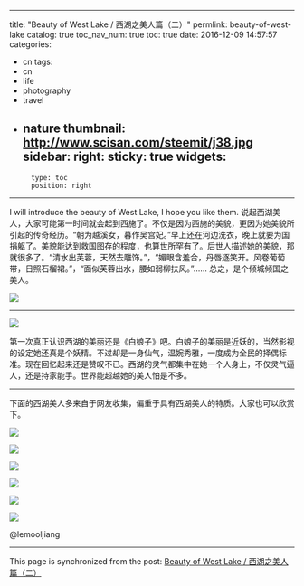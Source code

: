 
---
title: "Beauty of West Lake / 西湖之美人篇（二）"
permlink: beauty-of-west-lake
catalog: true
toc_nav_num: true
toc: true
date: 2016-12-09 14:57:57
categories:
- cn
tags:
- cn
- life
- photography
- travel
- nature
thumbnail: http://www.scisan.com/steemit/j38.jpg
sidebar:
    right:
        sticky: true
widgets:
    -
        type: toc
        position: right
---


I will introduce the beauty of West Lake, I hope you like them.
说起西湖美人，大家可能第一时间就会起到西施了。不仅是因为西施的美貌，更因为她美貌所引起的传奇经历。“朝为越溪女，暮作吴宫妃。”早上还在河边洗衣，晚上就要为国捐躯了。美貌能达到救国图存的程度，也算世所罕有了。后世人描述她的美貌，那就很多了。“清水出芙蓉，天然去雕饰。”，“媚眼含羞合，丹唇逐笑开。风卷葡萄带，日照石榴裙。”，“面似芙蓉出水，腰如弱柳扶风。”......   总之，是个倾城倾国之美人。

![](http://www.scisan.com/steemit/j38.jpg)

****

![](http://www.scisan.com/steemit/j31.jpg)

第一次真正认识西湖的美丽还是《白娘子》吧。白娘子的美丽是近妖的，当然影视的设定她还真是个妖精。不过却是一身仙气，温婉秀雅，一度成为全民的择偶标准。现在回忆起来还是赞叹不已。西湖的灵气都集中在她一个人身上，不仅灵气逼人，还是持家能手。世界能超越她的美人怕是不多。

****

下面的西湖美人多来自于网友收集，偏重于具有西湖美人的特质。大家也可以欣赏下。


![](http://www.scisan.com/steemit/j34.jpg)

![](http://www.scisan.com/steemit/j35.jpg)

![](http://www.scisan.com/steemit/j36.jpg)

![](http://www.scisan.com/steemit/j32.jpg)

![](http://www.scisan.com/steemit/j33.jpg)

![](http://www.scisan.com/steemit/j37.jpg)

   @lemooljiang

- - -

This page is synchronized from the post: [Beauty of West Lake / 西湖之美人篇（二）](https://steemit.com/@lemooljiang/beauty-of-west-lake)
